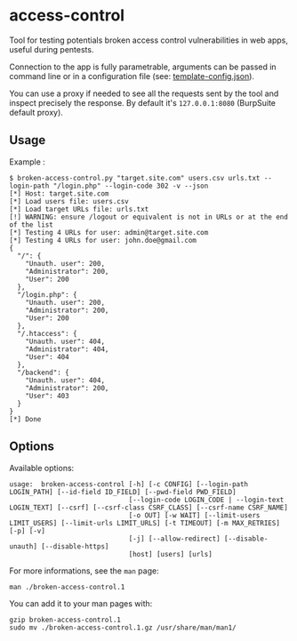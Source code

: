 # access-control

Tool for testing potentials broken access control vulnerabilities in web apps, useful during pentests.

Connection to the app is fully parametrable, arguments can be passed in command line or in a configuration file (see: [template-config.json](./template-config.json)).

You can use a proxy if needed to see all the requests sent by the tool and inspect precisely the response. By default it's `127.0.0.1:8080` (BurpSuite default proxy).

## Usage

Example :
```
$ broken-access-control.py "target.site.com" users.csv urls.txt --login-path "/login.php" --login-code 302 -v --json
[*] Host: target.site.com
[*] Load users file: users.csv
[*] Load target URLs file: urls.txt
[!] WARNING: ensure /logout or equivalent is not in URLs or at the end of the list
[*] Testing 4 URLs for user: admin@target.site.com
[*] Testing 4 URLs for user: john.doe@gmail.com
{
  "/": {
    "Unauth. user": 200,
    "Administrator": 200,
    "User": 200
  },
  "/login.php": {
    "Unauth. user": 200,
    "Administrator": 200,
    "User": 200
  },
  "/.htaccess": {
    "Unauth. user": 404,
    "Administrator": 404,
    "User": 404
  },
  "/backend": {
    "Unauth. user": 404,
    "Administrator": 200,
    "User": 403
  }
}
[*] Done
```

## Options

Available options:
```
usage:  broken-access-control [-h] [-c CONFIG] [--login-path LOGIN_PATH] [--id-field ID_FIELD] [--pwd-field PWD_FIELD]
                              [--login-code LOGIN_CODE | --login-text LOGIN_TEXT] [--csrf] [--csrf-class CSRF_CLASS] [--csrf-name CSRF_NAME]
                              [-o OUT] [-w WAIT] [--limit-users LIMIT_USERS] [--limit-urls LIMIT_URLS] [-t TIMEOUT] [-m MAX_RETRIES] [-p] [-v]
                              [-j] [--allow-redirect] [--disable-unauth] [--disable-https]
                              [host] [users] [urls]
```

For more informations, see the `man` page:
```
man ./broken-access-control.1
```

You can add it to your man pages with:
```
gzip broken-access-control.1
sudo mv ./broken-access-control.1.gz /usr/share/man/man1/
```
